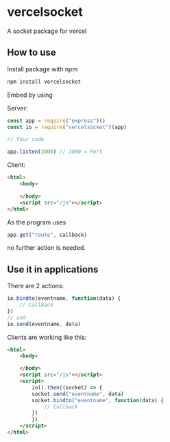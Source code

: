 # vercelsocket
A socket package for vercel

## How to use
Install package with npm

```bash
npm install vercelsocket
```

Embed by using

Server:
```javascript
const app = require("express")()
const io = require("vercelsocket")(app)

// Your code

app.listen(3000) // 3000 = Port
```

Client:
```html
<html>
    <body>

    </body>
    <script src="/js"></script>
</html>
```

As the program uses

```javascript
app.get("route", callback)
```

no further action is needed.

## Use it in applications

There are 2 actions:

```javascript
io.bindto(eventname, function(data) {
    // Callback
})
// and
io.send(eventname, data)
```

Clients are working like this:

```html
<html>
    <body>

    </body>
    <script src="/js"></script>
    <script>
        io().then((socket) => {
        socket.send("eventname", data)
        socket.bindto("eventname", function(data) {
            // Callback
        })
        })
    </script>
</html>
```
